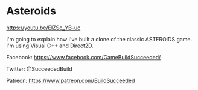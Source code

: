 # Asteroids

https://youtu.be/EIZSc_YB-uc

I'm going to explain how I've built a clone of the classic ASTEROIDS game.
I'm using Visual C++ and Direct2D.

Facebook: https://www.facebook.com/GameBuildSucceeded/

Twitter: @SucceededBuild

Patreon: https://www.patreon.com/BuildSucceeded
